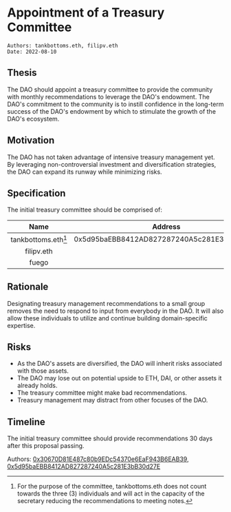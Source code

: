 # Appointment of a Treasury Committee

```
Authors: tankbottoms.eth, filipv.eth
Date: 2022-08-10
```

## Thesis

The DAO should appoint a treasury committee to provide the community with monthly recommendations to leverage the DAO's endowment. The DAO's commitment to the community is to instill confidence in the long-term success of the DAO's endowment by which to stimulate the growth of the DAO's ecosystem.

## Motivation

The DAO has not taken advantage of intensive treasury management yet. By leveraging non-controversial investment and diversification strategies, the DAO can expand its runway while minimizing risks.

## Specification

The initial treasury committee should be comprised of:

|        Name         |                  Address                   | Description |
| :-----------------: | :----------------------------------------: | :---------- |
| tankbottoms.eth[^1] | 0x5d95baEBB8412AD827287240A5c281E3bB30d27E |             |
| filipv.eth
| fuego

## Rationale

Designating treasury management recommendations to a small group removes the need to respond to input from everybody in the DAO. It will also allow these individuals to utilize and continue building domain-specific expertise.

## Risks

-   As the DAO's assets are diversified, the DAO will inherit risks associated with those assets.
-   The DAO may lose out on potential upside to ETH, DAI, or other assets it already holds.
-   The treasury committee might make bad recommendations.
-   Treasury management may distract from other focuses of the DAO.

## Timeline

The initial treasury committee should provide recommendations 30 days after this proposal passing.

Authors: [0x30670D81E487c80b9EDc54370e6EaF943B6EAB39](https://etherscan.io/address/0x30670d81e487c80b9edc54370e6eaf943b6eab39), [0x5d95baEBB8412AD827287240A5c281E3bB30d27E](https://etherscan.io/address/0x5d95baEBB8412AD827287240A5c281E3bB30d27E)

[^1]: For the purpose of the committee, tankbottoms.eth does not count towards the three (3) individuals and will act in the capacity of the secretary reducing the recommendations to meeting notes.

